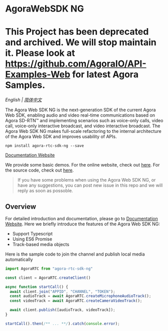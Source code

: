 # AgoraWebSDK NG

# **This Project has been deprecated and archived. We will stop maintain it. Please look at https://github.com/AgoraIO/API-Examples-Web for latest Agora Samples.**


*English | [简体中文](README.cn.md)*

The Agora Web SDK NG is the next-generation SDK of the current Agora Web SDK, enabling audio and video real-time communications based on Agora SD-RTN™ and implementing scenarios such as voice-only calls, video call, voice-only interactive broadcast, and video interactive broadcast. The Agora Web SDK NG makes full-scale refactoring to the internal architecture of the Agora Web SDK and improves usability of APIs.

```shell
npm install agora-rtc-sdk-ng --save
```

[Documentation Website](https://agoraio-community.github.io/AgoraWebSDK-NG)

We provide some basic demos. For the online website, check out [here](https://agoraio-community.github.io/AgoraWebSDK-NG/demo/). For the source code, check out [here](./Demo).


> If you have some problems when using the Agora Web SDK NG, or have any suggestions, you can post new issue in this repo and we will reply as soon as possoble.

## Overview

For detailed introduction and documentation, please go to  [Documentation Website](https://agoraio-community.github.io/AgoraWebSDK-NG). Here we briefly introduce the features of the Agora Web SDK NG:

- Support Typescript
- Using ES6 Promise
- Track-based media objects

Here is the sample code to join the channel and publish local media automatically

```js
import AgoraRTC from "agora-rtc-sdk-ng"

const client = AgoraRTC.createClient()

async function startCall() {
  await client.join("APPID", "CHANNEL", "TOKEN");
  const audioTrack = await AgoraRTC.createMicrophoneAudioTrack();
  const videoTrack = await AgoraRTC.createCameraVideoTrack();

  await client.publish([audioTrack, videoTrack]);
}

startCall().then(/** ... **/).catch(console.error);
```
